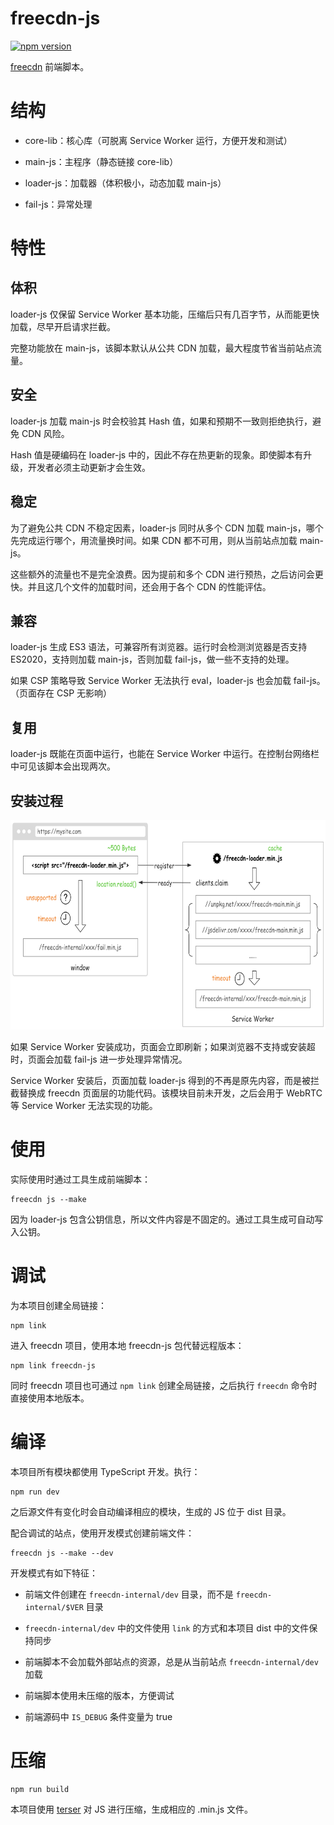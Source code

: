 # freecdn-js

[![npm version](https://img.shields.io/npm/v/freecdn-js.svg?style=flat)](https://www.npmjs.com/package/freecdn-js)

[freecdn](https://github.com/EtherDream/freecdn) 前端脚本。


# 结构

* core-lib：核心库（可脱离 Service Worker 运行，方便开发和测试）

* main-js：主程序（静态链接 core-lib）

* loader-js：加载器（体积极小，动态加载 main-js）

* fail-js：异常处理


# 特性

## 体积

loader-js 仅保留 Service Worker 基本功能，压缩后只有几百字节，从而能更快加载，尽早开启请求拦截。

完整功能放在 main-js，该脚本默认从公共 CDN 加载，最大程度节省当前站点流量。

## 安全

loader-js 加载 main-js 时会校验其 Hash 值，如果和预期不一致则拒绝执行，避免 CDN 风险。

Hash 值是硬编码在 loader-js 中的，因此不存在热更新的现象。即使脚本有升级，开发者必须主动更新才会生效。

## 稳定

为了避免公共 CDN 不稳定因素，loader-js 同时从多个 CDN 加载 main-js，哪个先完成运行哪个，用流量换时间。如果 CDN 都不可用，则从当前站点加载 main-js。

这些额外的流量也不是完全浪费。因为提前和多个 CDN 进行预热，之后访问会更快。并且这几个文件的加载时间，还会用于各个 CDN 的性能评估。

## 兼容

loader-js 生成 ES3 语法，可兼容所有浏览器。运行时会检测浏览器是否支持 ES2020，支持则加载 main-js，否则加载 fail-js，做一些不支持的处理。

如果 CSP 策略导致 Service Worker 无法执行 eval，loader-js 也会加载 fail-js。（页面存在 CSP 无影响）

## 复用

loader-js 既能在页面中运行，也能在 Service Worker 中运行。在控制台网络栏中可见该脚本会出现两次。

## 安装过程

<img src="design.png" height="335">

如果 Service Worker 安装成功，页面会立即刷新；如果浏览器不支持或安装超时，页面会加载 fail-js 进一步处理异常情况。

Service Worker 安装后，页面加载 loader-js 得到的不再是原先内容，而是被拦截替换成 freecdn 页面层的功能代码。该模块目前未开发，之后会用于 WebRTC 等 Service Worker 无法实现的功能。


# 使用

实际使用时通过工具生成前端脚本：

    freecdn js --make

因为 loader-js 包含公钥信息，所以文件内容是不固定的。通过工具生成可自动写入公钥。


# 调试

为本项目创建全局链接：

    npm link

进入 freecdn 项目，使用本地 freecdn-js 包代替远程版本：

    npm link freecdn-js

同时 freecdn 项目也可通过 `npm link` 创建全局链接，之后执行 `freecdn` 命令时直接使用本地版本。


# 编译

本项目所有模块都使用 TypeScript 开发。执行：

    npm run dev

之后源文件有变化时会自动编译相应的模块，生成的 JS 位于 dist 目录。

配合调试的站点，使用开发模式创建前端文件：

    freecdn js --make --dev

开发模式有如下特征：

* 前端文件创建在 `freecdn-internal/dev` 目录，而不是 `freecdn-internal/$VER` 目录

* `freecdn-internal/dev` 中的文件使用 `link` 的方式和本项目 dist 中的文件保持同步

* 前端脚本不会加载外部站点的资源，总是从当前站点 `freecdn-internal/dev` 加载

* 前端脚本使用未压缩的版本，方便调试

* 前端源码中 `IS_DEBUG` 条件变量为 true


# 压缩

    npm run build

本项目使用 [terser](https://github.com/terser/terser) 对 JS 进行压缩，生成相应的 .min.js 文件。